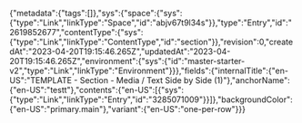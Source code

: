 {"metadata":{"tags":[]},"sys":{"space":{"sys":{"type":"Link","linkType":"Space","id":"abjv67t9l34s"}},"type":"Entry","id":"2619852677","contentType":{"sys":{"type":"Link","linkType":"ContentType","id":"section"}},"revision":0,"createdAt":"2023-04-20T19:15:46.265Z","updatedAt":"2023-04-20T19:15:46.265Z","environment":{"sys":{"id":"master-starter-v2","type":"Link","linkType":"Environment"}}},"fields":{"internalTitle":{"en-US":"TEMPLATE - Section - Media / Text Side by Side (1)"},"anchorName":{"en-US":"testt"},"contents":{"en-US":[{"sys":{"type":"Link","linkType":"Entry","id":"3285071009"}}]},"backgroundColor":{"en-US":"primary.main"},"variant":{"en-US":"one-per-row"}}}